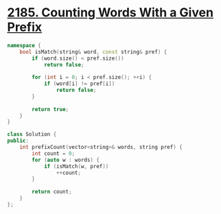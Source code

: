 # [2185. Counting Words With a Given Prefix](https://leetcode.com/problems/counting-words-with-a-given-prefix/)

```c++
namespace {
    bool isMatch(string& word, const string& pref) {
        if (word.size() < pref.size())
            return false;
        
        for (int i = 0; i < pref.size(); ++i) {
            if (word[i] != pref[i])
                return false;
        }
        
        return true;
    }
}

class Solution {
public:
    int prefixCount(vector<string>& words, string pref) {
        int count = 0;
        for (auto w : words) {
            if (isMatch(w, pref))
                ++count;
        }
        
        return count;
    }
};
```
